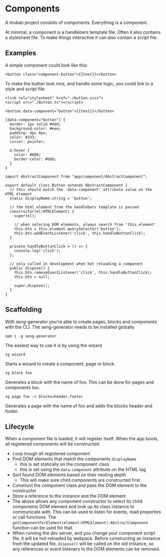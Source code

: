 # Components

A muban project consists of components. Everything is a component.

At minimal, a component is a handlebars template file. Often it also contains a stylesheet file.
To make things interactive it can also contain a script file.

## Examples

A simple component could look like this:

```
<button class="component-button">{{text}}</button>
```

To make the button look nice, and handle some logic, you could link to a style and script file:

```
<link rel="stylesheet" href="./button.scss">
<script src="./Button.ts"></script>

<button data-component="button">{{text}}</button>
```

```
[data-component="button"] {
  border: 1px solid #ddd;
  background-color: #eee;
  padding: 4px 8px;
  color: #333;
  cursor: pointer;

  &:hover {
    color: #000;
    border-color: #bbb;
  }
}
```

```
import AbstractComponent from "app/component/AbstractComponent";

export default class Button extends AbstractComponent {
  // this should match the 'data-component' attribute value on the HTML element
  static displayName:string = 'button';

  // the html element from the handlebars template is passed
  constructor(el:HTMLElement) {
    super(el);
    
    // when selecing DOM elements, always search from 'this.element'
    this.btn = this.element.querySelector('button');
    this.btn.addEventListener('click', this.handleButtonClick);
  }

  private handleButtonClick = () => {
    console.log('click');
  };

  // only called in development when hot reloading a component
  public dispose() {
    this.btn.removeEventListener('click', this.handleButtonClick);
    this.btn = null;

    super.dispose();
  }
}
```

## Scaffolding

With seng-generator you're able to create pages, blocks and components with the CLI.
The seng-generator needs to be installed globally

```
npm i -g seng-generator
```

The easiest way to use it is by using the wizard

```
sg wizard
```

Starts a wizard to create a component, page or block.

```
sg block foo
```

Generates a block with the name of foo. This can be done for pages and components too.

```
sg page foo -v blocks=header,footer
```

Generates a page with the name of foo and adds the blocks header and footer.

## Lifecycle

When a component file is loaded, it will register itself. When the app boots, all registered
components will be constructed:

* Loop trough all registered component
* Find DOM elements that match the components `displayName`
  * this is set statically on the component class
  * this is set using the `data-component` attribute on the HTML tag
* Sort found DOM elements based on their nesting depth
  * This will make sure child components are constructed first
* Construct the component class and pass the DOM element to the constructor
* Store a reference to the instance and the DOM element
* The above allows any component constructor to select its child components DOM element
  and look up its class instance to communicate with. This can be used to listen for events,
  read properties or call functions.
  The `getComponentForElement(element:HTMLElement):AbstractComponent` function can be used for that.
* When running the dev server, and you change your component script file, it will be hot-reloaded
  by webpack. Before constructing an instance from the updated file, `dispose()` will be called
  on the old instance, so any references or event listeners to the DOM elements can be removed.

